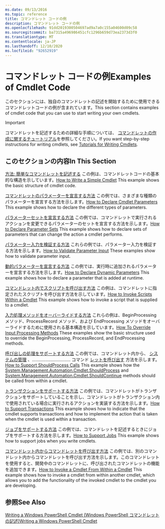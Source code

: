 ```yaml
---
ms.date: 09/13/2016
ms.topic: reference
title: コマンドレット コードの例
description: コマンドレット コードの例
ms.openlocfilehash: 91dd2019300504697ad9a7a0c155a04600d09c58
ms.sourcegitcommit: ba7315a496986451cfc1296b659d73ea2373d3f0
ms.translationtype: MT
ms.contentlocale: ja-JP
ms.lasthandoff: 12/10/2020
ms.locfileid: "92652919"
---
```

# <a name="examples-of-cmdlet-code"></a><span data-ttu-id="442c2-103">コマンドレット コードの例</span><span class="sxs-lookup"><span data-stu-id="442c2-103">Examples of Cmdlet Code</span></span>

<span data-ttu-id="442c2-104">このセクションには、独自のコマンドレットの記述を開始するために使用できるコマンドレットコードの例が含まれています。</span><span class="sxs-lookup"><span data-stu-id="442c2-104">This section contains examples of cmdlet code that you can use to start writing your own cmdlets.</span></span>

> [!IMPORTANT]
> <span data-ttu-id="442c2-105">コマンドレットを記述するための詳細な手順については、 [コマンドレットの作成に関するチュートリアル](./tutorials-for-writing-cmdlets.md)を参照してください。</span><span class="sxs-lookup"><span data-stu-id="442c2-105">If you want step-by-step instructions for writing cmdlets, see [Tutorials for Writing Cmdlets](./tutorials-for-writing-cmdlets.md).</span></span>

## <a name="in-this-section"></a><span data-ttu-id="442c2-106">このセクションの内容</span><span class="sxs-lookup"><span data-stu-id="442c2-106">In This Section</span></span>

<span data-ttu-id="442c2-107">[方法: 簡単なコマンドレットを記述する](./how-to-write-a-simple-cmdlet.md) この例は、コマンドレットコードの基本的な構造を示しています。</span><span class="sxs-lookup"><span data-stu-id="442c2-107">[How to Write a Simple Cmdlet](./how-to-write-a-simple-cmdlet.md) This example shows the basic structure of cmdlet code.</span></span>

<span data-ttu-id="442c2-108">[コマンドレットのパラメーターを宣言する方法](./how-to-declare-cmdlet-parameters.md) この例では、さまざまな種類のパラメーターを宣言する方法を示します。</span><span class="sxs-lookup"><span data-stu-id="442c2-108">[How to Declare Cmdlet Parameters](./how-to-declare-cmdlet-parameters.md) This example shows how to declare the different types of parameters.</span></span>

<span data-ttu-id="442c2-109">[パラメーターセットを宣言する方法](./how-to-declare-parameter-sets.md) この例では、コマンドレットで実行されるアクションを変更できるパラメーターのセットを宣言する方法を示します。</span><span class="sxs-lookup"><span data-stu-id="442c2-109">[How to Declare Parameter Sets](./how-to-declare-parameter-sets.md) This example shows how to declare sets of parameters that can change the action a cmdlet performs.</span></span>

<span data-ttu-id="442c2-110">[パラメーター入力を検証する方法](./how-to-validate-parameter-input.md) これらの例では、パラメーター入力を検証する方法を示します。</span><span class="sxs-lookup"><span data-stu-id="442c2-110">[How to Validate Parameter Input](./how-to-validate-parameter-input.md) These examples show how to validate parameter input.</span></span>

<span data-ttu-id="442c2-111">[動的パラメーターを宣言する方法](./how-to-declare-dynamic-parameters.md) この例では、実行時に追加されるパラメーターを宣言する方法を示します。</span><span class="sxs-lookup"><span data-stu-id="442c2-111">[How to Declare Dynamic Parameters](./how-to-declare-dynamic-parameters.md) This example shows how to declare a parameter that is added at runtime.</span></span>

<span data-ttu-id="442c2-112">[コマンドレット内でスクリプトを呼び出す方法](./how-to-invoke-scripts-within-a-cmdlet.md) この例は、コマンドレットに指定されたスクリプトを呼び出す方法を示しています。</span><span class="sxs-lookup"><span data-stu-id="442c2-112">[How to Invoke Scripts Within a Cmdlet](./how-to-invoke-scripts-within-a-cmdlet.md) This example shows how to invoke a script that is supplied to a cmdlet.</span></span>

<span data-ttu-id="442c2-113">[入力処理メソッドをオーバーライドする方法](./how-to-override-input-processing-methods.md) これらの例は、BeginProcessing メソッド、ProcessRecord メソッド、および EndProcessing メソッドをオーバーライドするために使用される基本構造を示しています。</span><span class="sxs-lookup"><span data-stu-id="442c2-113">[How To Override Input Processing Methods](./how-to-override-input-processing-methods.md) These examples show the basic structure used to override the BeginProcessing, ProcessRecord, and EndProcessing methods.</span></span>

<span data-ttu-id="442c2-114">[呼び出しの処理をサポートする方法](./how-to-request-confirmations.md) この例では、コマンドレット内から、 [システムの管理](/dotnet/api/System.Management.Automation.Cmdlet.ShouldProcess) 、............................... コマンド [レットを呼び出す](/dotnet/api/System.Management.Automation.Cmdlet.ShouldContinue) 方法を示します。</span><span class="sxs-lookup"><span data-stu-id="442c2-114">[How to Support ShouldProcess Calls](./how-to-request-confirmations.md) This example shows how the [System.Management.Automation.Cmdlet.ShouldProcess](/dotnet/api/System.Management.Automation.Cmdlet.ShouldProcess) and [System.Management.Automation.Cmdlet.ShouldContinue](/dotnet/api/System.Management.Automation.Cmdlet.ShouldContinue) methods should be called from within a cmdlet.</span></span>

<span data-ttu-id="442c2-115">[トランザクションをサポートする方法](./how-to-support-transactions.md) この例では、コマンドレットがトランザクションをサポートしていることを示し、コマンドレットがトランザクション内で使用されている場合に実行されるアクションを実装する方法を示します。</span><span class="sxs-lookup"><span data-stu-id="442c2-115">[How to Support Transactions](./how-to-support-transactions.md) This example shows how to indicate that the cmdlet supports transactions and how to implement the action that is taken when the cmdlet is used within a transaction.</span></span>

<span data-ttu-id="442c2-116">[ジョブをサポートする方法](./how-to-support-jobs.md) この例では、コマンドレットを記述するときにジョブをサポートする方法を示します。</span><span class="sxs-lookup"><span data-stu-id="442c2-116">[How to Support Jobs](./how-to-support-jobs.md) This example shows how to support jobs when you write cmdlets.</span></span>

<span data-ttu-id="442c2-117">[コマンドレット内からコマンドレットを呼び出す方法](./how-to-invoke-a-cmdlet-from-within-a-cmdlet.md) この例では、別のコマンドレット内からコマンドレットを呼び出す方法を示します。このコマンドレットを使用すると、開発中のコマンドレットに、呼び出されたコマンドレットの機能を追加できます。</span><span class="sxs-lookup"><span data-stu-id="442c2-117">[How to Invoke a Cmdlet From Within a Cmdlet](./how-to-invoke-a-cmdlet-from-within-a-cmdlet.md) This example shows how to invoke a cmdlet from within another cmdlet, which allows you to add the functionality of the invoked cmdlet to the cmdlet you are developing.</span></span>

## <a name="see-also"></a><span data-ttu-id="442c2-118">参照</span><span class="sxs-lookup"><span data-stu-id="442c2-118">See Also</span></span>

[<span data-ttu-id="442c2-119">Writing a Windows PowerShell Cmdlet (Windows PowerShell コマンドレットの記述)</span><span class="sxs-lookup"><span data-stu-id="442c2-119">Writing a Windows PowerShell Cmdlet</span></span>](./writing-a-windows-powershell-cmdlet.md)

